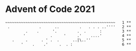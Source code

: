 # Advent of Code 2021

```'
~~~~~~~~~~~~~~~~~~~~~~~~~~~~~~~~~~~~~~~~~~~~~~~~~   1 **
 .             .      ..         .   . . . ..''''   2 **
         .    .      '.         .  .      :         3 **
        '           .     '     .'    ....'         4 **
   .     .      . ' .  .      ..|\..''              5 **
       '    .    .'     .  . :                      6 **
```
